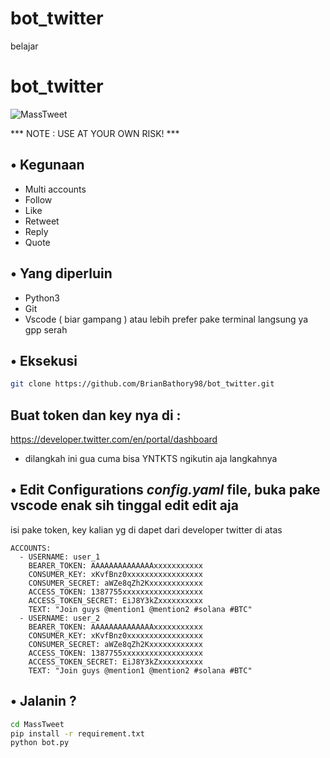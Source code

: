 # bot_twitter
belajar

# bot_twitter

![MassTweet](https://i.ibb.co/F5sZ0gR/ss.png)


*** NOTE : USE AT YOUR OWN RISK! ***

## • Kegunaan
- Multi accounts
- Follow
- Like
- Retweet
- Reply
- Quote

## • Yang diperluin
- Python3
- Git
- Vscode ( biar gampang ) atau lebih prefer pake terminal langsung ya gpp serah

## • Eksekusi

```bash
git clone https://github.com/BrianBathory98/bot_twitter.git
```

## Buat token dan key nya di :
https://developer.twitter.com/en/portal/dashboard

* dilangkah ini gua cuma bisa YNTKTS ngikutin aja langkahnya

## • Edit Configurations *config.yaml* file, buka pake vscode enak sih tinggal edit edit aja

isi pake token, key kalian yg di dapet dari developer twitter di atas

```env
ACCOUNTS: 
  - USERNAME: user_1
    BEARER_TOKEN: AAAAAAAAAAAAAAxxxxxxxxxxx
    CONSUMER_KEY: xKvfBnz0xxxxxxxxxxxxxxxxx
    CONSUMER_SECRET: aWZe8qZh2Kxxxxxxxxxxxx
    ACCESS_TOKEN: 1387755xxxxxxxxxxxxxxxxxx
    ACCESS_TOKEN_SECRET: EiJ8Y3kZxxxxxxxxxx
    TEXT: "Join guys @mention1 @mention2 #solana #BTC"
  - USERNAME: user_2
    BEARER_TOKEN: AAAAAAAAAAAAAAxxxxxxxxxxx
    CONSUMER_KEY: xKvfBnz0xxxxxxxxxxxxxxxxx
    CONSUMER_SECRET: aWZe8qZh2Kxxxxxxxxxxxx
    ACCESS_TOKEN: 1387755xxxxxxxxxxxxxxxxxx
    ACCESS_TOKEN_SECRET: EiJ8Y3kZxxxxxxxxxx
    TEXT: "Join guys @mention1 @mention2 #solana #BTC"
```

## • Jalanin ?
```bash
cd MassTweet
pip install -r requirement.txt
python bot.py
```
